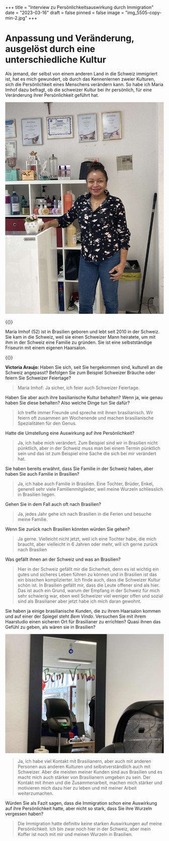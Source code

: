 +++
title = "Interview zu Persönlichkeitsauswirkung durch Immigration"
date = "2023-03-16"
draft = false
pinned = false
image = "img_5505-copy-min-2.jpg"
+++
# Anpassung und Veränderung, ausgelöst durch eine unterschiedliche Kultur

Als jemand, der selbst von einem anderen Land in die Schweiz immigriert ist, hat es mich gewundert, ob durch das Kennenlernen zweier Kulturen, sich die Persönlichkeit eines Menschens verändern kann. So habe ich Maria Imhof dazu befragt, ob die schweizer Kultur bei ihr persönlich, für eine Veränderung ihrer Persönlichkeit geführt hat.

![](img_5507-copy-min.jpg)

{{<box>}}

Maria Imhof (52) ist in Brasilien geboren und lebt seit 2010 in der Schweiz. Sie kam in die Schweiz, weil sie einen Schweizer Mann heiratete, um mit ihm in der Schweiz eine Familie zu gründen. Sie ist eine selbstständige Friseurin mit einem eigenen Haarsalon.

{{</box>}}

**Victoria Araujo:** Haben Sie sich, seit Sie hergekommen sind, kulturell an die Schweiz angepasst? Befolgen Sie zum Beispiel Schweizer Bräuche oder feiern Sie Schweizer Feiertage?

> Maria Imhof: Ja sicher, ich feier auch Schweizer Feiertage.

Haben Sie aber auch ihre basilianische Kultur behalten? Wenn ja, wie genau haben Sie diese behalten? Also welche Dinge tun Sie dafür?

> Ich treffe immer Freunde und spreche mit ihnen brasilianisch. Wir feiern oft zusammen am Wochenende und machen brasilianische Spezialitäten für den Genus.

Hatte die Umstellung eine Auswirkung auf ihre Persönlichkeit?

> Ja, ich habe mich verändert. Zum Beispiel sind wir in Brasilien nicht pünktlich, aber in der Schweiz muss man bei einem Termin pünktlich sein und das ist zum Beispiel eine Sache die sich bei mir verändert hat.

Sie haben bereits erwähnt, dass Sie Familie in der Schweiz haben, aber haben Sie auch Familie in Brasilien?

> Ja, ich habe auch Familie in Brasilien. Eine Tochter, Brüder, Enkel, generell sehr viele Familienmitglieder, weil meine Wurzeln schliesslich in Brasilien liegen.

Gehen Sie in dem Fall auch oft nach Brasilien?

> Ja, jedes Jahr gehe ich nach Brasilien in die Ferien und besuche meine Familie.

Wenn Sie zurück nach Brasilien könnten würden Sie gehen?

> Ja gerne. Vielleicht nicht jetzt, weil ich eine Tochter habe, die mich braucht, aber vielleicht in 6 Jahren oder mehr, will ich gerne zurück nach Brasilien

Was gefällt ihnen an der Schweiz und was an Brasilien?

> Hier in der Schweiz gefällt mir die Sicherheit, denn es ist wichtig ein gutes und sicheres Leben führen zu können und in Brasilien ist das ein bisschen komplizierter. Ich finde auch, dass die Schweizer Kultur schön ist. In Brasilien gefällt mir, dass die Leute offener sind als hier. Das ist auch ein Grund, warum der Empfang in der Schweiz für mich sehr schwierig war, eben weil Schweizer viel weniger offen und sozial sind als Brasilianer aber jetzt habe ich mich daran gewohnt.

Sie haben ja einige brasilianische Kunden, die zu ihrem Haarsalon kommen und auf einer der Spiegel steht *Bem Vindo*. Versuchen Sie mit ihrem Haarstudio einen sicheren Ort für Brasilianer zu errichten? Quasi ihnen das Gefühl zu geben, als wären sie in Brasilien?

![,,Bem Vindo" bedeutet so viel wie ,,Willkommen" auf brasilianisch.](img_5504-copy.jpg)

> Ja, ich habe viel Kontakt mit Brasilianern, aber auch mit anderen Personen aus anderen Kulturen und selbstverständlich auch mit Schweizer. Aber die meisten meiner Kunden sind aus Brasilien und es macht mich auch stärker von Brasilianern umgeben zu sein. Der Kontakt mit ihnen und die Zusammenarbeit, machen mich stärker und motivieren mich dazu hier zu leben und mit meiner Arbeit weiterzumachen.

Würden Sie als Fazit sagen, dass die Immigration schon eine Auswirkung auf ihre Persönlichkeit hatte, aber nicht so stark, dass Sie ihre Wurzeln vergessen haben?

> Die Immigration hatte definitiv keine starken Auswirkungen auf meine Persönlichkeit. Ich bin zwar noch hier in der Schweiz, aber mein Koffer ist noch mit mir und meinen Wurzeln in Brasilien.